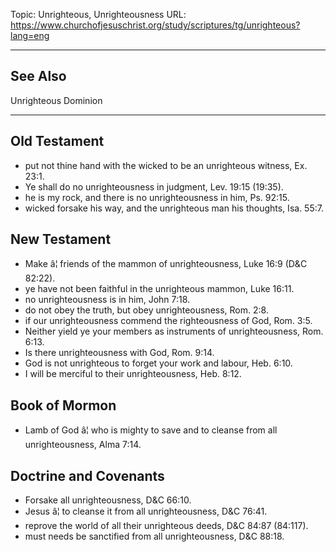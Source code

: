 Topic: Unrighteous, Unrighteousness
URL: https://www.churchofjesuschrist.org/study/scriptures/tg/unrighteous?lang=eng

---

## See Also

Unrighteous Dominion

---

## Old Testament

- put not thine hand with the wicked to be an unrighteous witness, Ex. 23:1.
- Ye shall do no unrighteousness in judgment, Lev. 19:15 (19:35).
- he is my rock, and there is no unrighteousness in him, Ps. 92:15.
- wicked forsake his way, and the unrighteous man his thoughts, Isa. 55:7.

## New Testament

- Make â¦ friends of the mammon of unrighteousness, Luke 16:9 (D&C 82:22).
- ye have not been faithful in the unrighteous mammon, Luke 16:11.
- no unrighteousness is in him, John 7:18.
- do not obey the truth, but obey unrighteousness, Rom. 2:8.
- if our unrighteousness commend the righteousness of God, Rom. 3:5.
- Neither yield ye your members as instruments of unrighteousness, Rom. 6:13.
- Is there unrighteousness with God, Rom. 9:14.
- God is not unrighteous to forget your work and labour, Heb. 6:10.
- I will be merciful to their unrighteousness, Heb. 8:12.

## Book of Mormon

- Lamb of God â¦ who is mighty to save and to cleanse from all unrighteousness, Alma 7:14.

## Doctrine and Covenants

- Forsake all unrighteousness, D&C 66:10.
- Jesus â¦ to cleanse it from all unrighteousness, D&C 76:41.
- reprove the world of all their unrighteous deeds, D&C 84:87 (84:117).
- must needs be sanctified from all unrighteousness, D&C 88:18.

